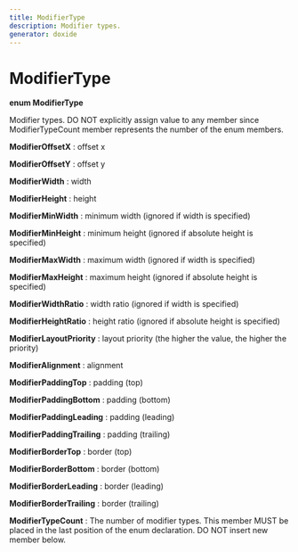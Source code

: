 ```yaml
---
title: ModifierType
description: Modifier types.
generator: doxide
---
```



# ModifierType

**enum ModifierType**

Modifier types.
DO NOT explicitly assign value to any member since ModifierTypeCount member represents the
number of the enum members.

**ModifierOffsetX**
:   offset x

**ModifierOffsetY**
:   offset y

**ModifierWidth**
:   width

**ModifierHeight**
:   height

**ModifierMinWidth**
:   minimum width (ignored if width is specified)

**ModifierMinHeight**
:   minimum height (ignored if absolute height is specified)

**ModifierMaxWidth**
:   maximum width (ignored if width is specified)

**ModifierMaxHeight**
:   maximum height (ignored if absolute height is specified)

**ModifierWidthRatio**
:   width ratio (ignored if width is specified)

**ModifierHeightRatio**
:   height ratio (ignored if absolute height is specified)

**ModifierLayoutPriority**
:   layout priority (the higher the value, the higher the priority)

**ModifierAlignment**
:   alignment

**ModifierPaddingTop**
:   padding (top)

**ModifierPaddingBottom**
:   padding (bottom)

**ModifierPaddingLeading**
:   padding (leading)

**ModifierPaddingTrailing**
:   padding (trailing)

**ModifierBorderTop**
:   border (top)

**ModifierBorderBottom**
:   border (bottom)

**ModifierBorderLeading**
:   border (leading)

**ModifierBorderTrailing**
:   border (trailing)

**ModifierTypeCount**
:   The number of modifier types.
This member MUST be placed in the last position of the enum declaration.
DO NOT insert new member below.
